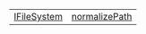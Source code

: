 |                                                               |                                                                   |
| ------------------------------------------------------------- | ----------------------------------------------------------------- |
| [IFileSystem](/aot/system/variable/interfaces/ifilesystem.md) | [normalizePath](/aot/system/variable/path-utils/normalizepath.md) |